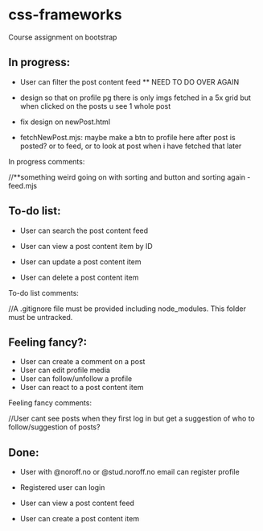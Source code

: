 # css-frameworks
Course assignment on bootstrap



## In progress:

- User can filter the post content feed ** NEED TO DO OVER AGAIN

- design so that on profile pg there is only imgs fetched in a 5x grid but when clicked on the posts u see 1 whole post

- fix design on newPost.html

- fetchNewPost.mjs: maybe make a btn to profile here after post is posted? or to feed, or to look at post when i have fetched that later


In progress comments:

//**something weird going on with sorting and button and sorting again - feed.mjs


## To-do list:

- User can search the post content feed
- User can view a post content item by ID

- User can update a post content item
- User can delete a post content item

To-do list comments:

//A .gitignore file must be provided including node_modules. This folder must be untracked.



## Feeling fancy?:

- User can create a comment on a post
- User can edit profile media
- User can follow/unfollow a profile
- User can react to a post content item

Feeling fancy comments:

//User cant see posts when they first log in but get a suggestion of who to follow/suggestion of posts?



## Done:

- User with @noroff.no or @stud.noroff.no email can register profile

- Registered user can login

- User can view a post content feed

- User can create a post content item